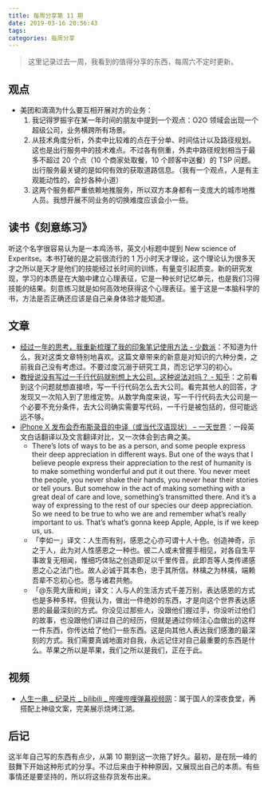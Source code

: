 ```yaml
---
title: 每周分享第 11 期
date: 2019-03-16 20:56:43
tags:
categories: 每周分享
---
```


 > 这里记录过去一周，我看到的值得分享的东西，每周六不定时更新。

## 观点
- 美团和滴滴为什么要互相开展对方的业务：
    1. 我记得罗振宇在某一年时间的朋友中提到一个观点：O2O 领域会出现一个超级公司，业务横跨所有场景。
    2. 从技术角度分析，外卖中比较难的点在于分单、时间估计以及路径规划。这也是出行服务中的技术难点。不过各有侧重，外卖中路径规划相当于最多不超过 20 个点（10 个商家处取餐，10 个顾客中送餐）的 TSP 问题。出行服务最关键的是如何有效的获取道路信息。（我有一个观点，人是有主观能动性的，会抄各种小道）
    3. 这两个服务都严重依赖地推服务，所以双方本身都有一支庞大的城市地推人员。我想开展不同业务的切换难度应该会小一些。

## 读书《刻意练习》

听这个名字很容易认为是一本鸡汤书，英文小标题中提到 New science of Experitse。本书打破的是之前很流行的 1 万小时天才理论，这个理论认为很多天才之所以是天才是他们的技能经过长时间的训练，有量变引起质变。新的研究发现，学习的本质是在大脑中建立心理表征，它是一种长时记忆单元，也是我们习得技能的结果。刻意练习就是如何高效地获得这个心理表征。鉴于这是一本脑科学的书，方法是否正确还应该是自己亲身体验才能知道。

## 文章
- [经过一年的思考，我重新梳理了我的印象笔记使用方法 - 少数派](https://sspai.com/post/46056)：不知道为什么，我对这类文章特别地喜欢。这篇文章带来的新意是对知识的六种分类，之前我自己没有考虑过。不要过度沉溺于研究工具，而忘记学习的初心。
- [教授说没有写过一千行代码就别想上大公司，这种说法对吗？ - 知乎](https://www.zhihu.com/question/280483874/answer/420024531)：之前看到这个问题就想直接喷，写一千行代码怎么去大公司。看完其他人的回答，才发现又一次陷入到了思维定势。从数学角度来说，写一千行代码去大公司是一个必要不充分条件，去大公司确实需要写代码，一千行是被包括的，但可能远远不够。
- [iPhone X 发布会乔布斯录音的中译（或当代汉语现状） – 一天世界](https://blog.yitianshijie.net/2017/09/14/chinese-translation-of-steve-jobs-recording-on-iphone-x-event/)：一段英文白话翻译以及文言翻译对比，又一次体会到古典之美。
    - There’s lots of ways to be as a person, and some people express their deep appreciation in different ways. But one of the ways that I believe people express their appreciation to the rest of humanity is to make something wonderful and put it out there. You never meet the people, you never shake their hands, you never hear their stories or tell yours. But somehow in the act of making something with a great deal of care and love, something’s transmitted there. And it’s a way of expressing to the rest of our species our deep appreciation. So we need to be true to who we are and remember what’s really important to us. That’s what’s gonna keep Apple, Apple, is if we keep us, us.
    - 「李如一」译文：人生而有别，感恩之心亦可谓十人十色。创造神奇，示之于人，此为对人性感恩之一种也。彼二人或未曾握手相见，对各自生平事故复无相闻，惟细巧体贴之创造即足以千里传音。此即吾等人类传递感恩之心之法门也。故人必诚于其本色，忠于其所信。林檎之为林檎，端赖吾辈不忘初心也。愿与诸君共勉。
    - 「@东莞大唐和尚」译文：人与人的生活方式千差万别，表达感恩的方式也是多种多样。但我认为，做出一件绝妙的东西，才是向这个世界表达感恩的最最深刻的方式。你没见过那些人，没跟他们握过手，你没听过他们的故事，也没跟他们讲过自己的经历，但就是通过你倾注心血做出的这样一件东西，你传达给了他们一些东西。这是向其他人表达我们感激的最深刻的方式。我们需要真诚地面对自我，永远记住对自己最重要的东西是什么。苹果之所以是苹果，我们之所以是我们，正在于此。

## 视频
- [人生一串 _ 纪录片 _ bilibili _ 哔哩哔哩弹幕视频网](https://www.bilibili.com/bangumi/media/md97952/)：属于国人的深夜食堂，再搭配上神级文案，完美展示烧烤江湖。

## 后记

这半年自己写的东西有点少，从第 10 期到这一次拖了好久。最初，是在阮一峰的鼓舞下开始这种形式的分享。不过后来由于种种原因，又展现出自己的本质。有些事情还是要坚持的，所以将这些存货发布出来。


